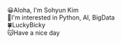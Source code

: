 😀Aloha, I'm Sohyun Kim <br>
🥕I'm interested in Python, AI, BigData <br>
🍀LuckyBicky <br>
😽Have a nice day
